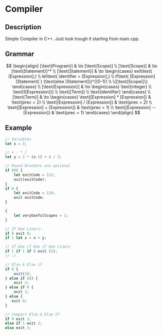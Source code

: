# Compiler

## Description

Simple Compiler in C++. Just look trough it starting from main.cpp.  

## Grammar

$$
\begin{align}
[\text{Program}] & \to  [\text{Scope}] \\
[\text{Scope}] & \to [\text{Statement}]^*  \\
[\text{Statement}] & \to \begin{cases}
	exit\text{ [Expression];}  \\
	let\text{ identifier  = [Expression];}  \\
	if\text{ [Expression] [Statement] } (\text{else [Statement]})^{(0-1)} \\
	\{[\text{Scope}]\}
\end{cases}  \\
[\text{Expression}] & \to  \begin{cases}
	\text{integer}  \\
	\text{([Expression])} \\
	\text{[Term]} \\
	\text{identifier}
\end{cases}  \\
[\text{Term}] & \to  \begin{cases}
	\text{[Expression] * [Expression]}  & \text{prec = 2} \\
	\text{[Expression] / [Expression]}  & \text{prec = 2} \\
	\text{[Expression] + [Expression]} & \text{prec = 1}  \\
	\text{[Expression] -- [Expression]} & \text{prec = 1}
\end{cases}
\end{align}
$$

## Example

``` Javascript
// Variables
let x = 3;

// + - * /
let y = 2 * (x-2) + 4 / 2;

// Round Brackets are optional
if (0) {
    let exitCode = 123;
    exit(exitCode);
}
if 0 {
    let exitCode = 124;
    exit exitCode;
}

{
    let veryUsefulScopes = 1;
}

// If One Liners:
if 0 exit 0;
if 1 let z = x + y;

// If One if One if One Liners
if 1 if 1 if 0 exit (3);
// :)

// Else & Else if
if 0 {
    exit(3);
} else if (0) {
    exit 2;
} else if 0 {
    exit 1;
} else {
   exit 0;
}

// Compact Else & Else If
if 0 exit 1;
else if 1 exit 2;
else exit 3;

```
